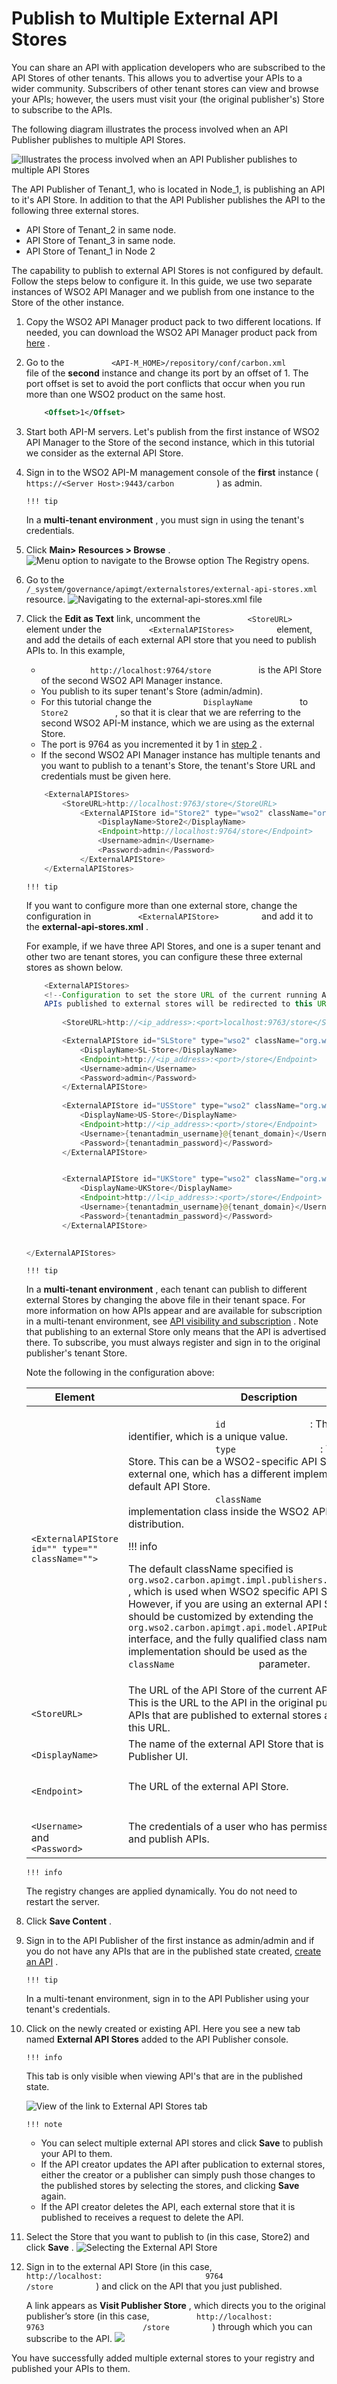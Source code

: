 # Publish to Multiple External API Stores

You can share an API with application developers who are subscribed to the API Stores of other tenants. This allows you to advertise your APIs to a wider community. Subscribers of other tenant stores can view and browse your APIs; however, the users must visit your (the original publisher's) Store to subscribe to the APIs.

The following diagram illustrates the process involved when an API Publisher publishes to multiple API Stores.

![Illustrates the process involved when an API Publisher publishes to multiple API Stores](attachments/103332470/103332466.png)

The API Publisher of Tenant\_1, who is located in Node\_1, is publishing an API to it's API Store. In addition to that the API Publisher publishes the API to the following three external stores.

-   API Store of Tenant\_2 in same node.
-   API Store of Tenant\_3 in same node.
-   API Store of Tenant\_1 in Node 2

The capability to publish to external API Stores is not configured by default. Follow the steps below to configure it. In this guide, we use two separate instances of WSO2 API Manager and we publish from one instance to the Store of the other instance.

1.  Copy the WSO2 API Manager product pack to two different locations.
    If needed, you can download the WSO2 API Manager product pack from [here](http://wso2.com/products/api-manager/) .
2.  Go to the `           <API-M_HOME>/repository/conf/carbon.xml          ` file of the **second** instance and change its port by an offset of 1.
    The port offset is set to avoid the port conflicts that occur when you run more than one WSO2 product on the same host.

    ``` xml
        <Offset>1</Offset>
    ```

3.  Start both API-M servers.
    Let's publish from the first instance of WSO2 API Manager to the Store of the second instance, which in this tutorial we consider as the external API Store.
4.  Sign in to the WSO2 API-M management console of the **first** instance ( `           https://<Server Host>:9443/carbon          ` ) as admin.

        !!! tip
    In a **multi-tenant environment** , you must sign in using the tenant's credentials.


5.  Click **Main&gt; Resources &gt; Browse** .
    ![Menu option to navigate to the Browse option](attachments/103332470/103332465.png)
    The Registry opens.

6.  Go to the `           /_system/governance/apimgt/externalstores/external-api-stores.xml          ` resource.
    ![Navigating to the external-api-stores.xml file](attachments/103332470/103332464.png)

7.  Click the **Edit as Text** link, uncomment the `           <StoreURL>          ` element under the `           <ExternalAPIStores>          ` element, and add the details of each external API store that you need to publish APIs to.
    In this example,

    -   `            http://localhost:9764/store           ` is the API Store of the second WSO2 API Manager instance.
    -   You publish to its super tenant's Store (admin/admin).
    -   For this tutorial change the `            DisplayName           ` to `            Store2           ` , so that it is clear that we are referring to the second WSO2 API-M instance, which we are using as the external Store.
    -   The port is 9764 as you incremented it by 1 in [step 2](#PublishtoMultipleExternalAPIStores-step2) .
    -   If the second WSO2 API Manager instance has multiple tenants and you want to publish to a tenant's Store, the tenant's Store URL and credentials must be given here.

    ``` java
        <ExternalAPIStores>
            <StoreURL>http://localhost:9763/store</StoreURL>
                <ExternalAPIStore id="Store2" type="wso2" className="org.wso2.carbon.apimgt.impl.publishers.WSO2APIPublisher">
                    <DisplayName>Store2</DisplayName>
                    <Endpoint>http://localhost:9764/store</Endpoint>
                    <Username>admin</Username>
                    <Password>admin</Password>
                </ExternalAPIStore>
        </ExternalAPIStores>
    ```

        !!! tip
    If you want to configure more than one external store, change the configuration in `           <ExternalAPIStore>          ` and add it to the **external-api-stores.xml** .

    For example, if we have three API Stores, and one is a super tenant and other two are tenant stores, you can configure these three external stores as shown below.

    ``` java
        <ExternalAPIStores>
        <!--Configuration to set the store URL of the current running APIM deployment. 
        APIs published to external stores will be redirected to this URL-->
        
            <StoreURL>http://<ip_address>:<port>localhost:9763/store</StoreURL>

            <ExternalAPIStore id="SLStore" type="wso2" className="org.wso2.carbon.apimgt.impl.publishers.WSO2APIPublisher">
                <DisplayName>SL-Store</DisplayName>
                <Endpoint>http://<ip_address>:<port>/store</Endpoint>
                <Username>admin</Username>
                <Password>admin</Password>
            </ExternalAPIStore>
              
            <ExternalAPIStore id="USStore" type="wso2" className="org.wso2.carbon.apimgt.impl.publishers.WSO2APIPublisher">
                <DisplayName>US-Store</DisplayName>
                <Endpoint>http://<ip_address>:<port>/store</Endpoint>
                <Username>{tenantadmin_username}@{tenant_domain}</Username>
                <Password>{tenantadmin_password}</Password>
            </ExternalAPIStore>


            <ExternalAPIStore id="UKStore" type="wso2" className="org.wso2.carbon.apimgt.impl.publishers.WSO2APIPublisher">
                <DisplayName>UKStore</DisplayName>
                <Endpoint>http://l<ip_address>:<port>/store</Endpoint>
                <Username>{tenantadmin_username}@{tenant_domain}</Username>
                <Password>{tenantadmin_password}</Password>
            </ExternalAPIStore>
        

    </ExternalAPIStores>
    ```
        !!! tip
    In a **multi-tenant environment** , each tenant can publish to different external Stores by changing the above file in their tenant space. For more information on how APIs appear and are available for subscription in a multi-tenant environment, see [API visibility and subscription](Key-Concepts_103328852.html#KeyConcepts-APIvisibilityandsubscription) . Note that publishing to an external Store only means that the API is advertised there. To subscribe, you must always register and sign in to the original publisher's tenant Store.


    Note the following in the configuration above:

    <table>
    <thead>
    <tr class="header">
    <th>Element</th>
    <th>Description</th>
    </tr>
    </thead>
    <tbody>
    <tr class="odd">
    <td><p><code>                &lt;ExternalAPIStore id=&quot;&quot; type=&quot;&quot; className=&quot;&quot;&gt;               </code></p></td>
    <td><div class="content-wrapper">
    <p><code>                 id                </code> : The external store identifier, which is a unique value.<br />
    <code>                 type                </code> : The type of the Store. This can be a WSO2-specific API Store or an external one, which has a different implementation from the default API Store.<br />
    <code>                 className                </code> : The implementation class inside the WSO2 API Manager distribution.</p>
        !!! info
        <p>The default className specified is <code>                 org.wso2.carbon.apimgt.impl.publishers.WSO2APIPublisher                </code> , which is used when WSO2 specific API Store is used. However, if you are using an external API Store, the class should be customized by extending the <code>                                   org.wso2.carbon.apimgt.api.model.APIPublisher                                 </code> interface, and the fully qualified class name of the new implementation should be used as the <code>                 className                </code> parameter.</p>

    </div></td>
    </tr>
    <tr class="even">
    <td><p><code>                &lt;StoreURL&gt;               </code></p></td>
    <td>The URL of the API Store of the current API-M deployment. This is the URL to the API in the original publisher's store. APIs that are published to external stores are redirected to this URL.</td>
    </tr>
    <tr class="odd">
    <td><code>               &lt;DisplayName&gt;              </code></td>
    <td>The name of the external API Store that is displayed in the Publisher UI.</td>
    </tr>
    <tr class="even">
    <td><p><code>                &lt;Endpoint&gt;               </code></p></td>
    <td>The URL of the external API Store.</td>
    </tr>
    <tr class="odd">
    <td><code>               &lt;Username&gt;              </code> and <code>               &lt;Password&gt;              </code></td>
    <td><p>The credentials of a user who has permissions to create and publish APIs.</p></td>
    </tr>
    </tbody>
    </table>

        !!! info
    The registry changes are applied dynamically. You do not need to restart the server.


8.  Click **Save Content** .

9.  Sign in to the API Publisher of the first instance as admin/admin and if you do not have any APIs that are in the published state created, [create an API](_Create_and_Publish_an_API_) .

        !!! tip
    In a multi-tenant environment, sign in to the API Publisher using your tenant's credentials.


10. Click on the newly created or existing API.
    Here you see a new tab named **External API Stores** added to the API Publisher console.

        !!! info
    This tab is only visible when viewing API's that are in the published state.


    ![View of the link to External API Stores tab](attachments/103332470/103332463.png)

        !!! note
    -   You can select multiple external API stores and click **Save** to publish your API to them.
    -   If the API creator updates the API after publication to external stores, either the creator or a publisher can simply push those changes to the published stores by selecting the stores, and clicking **Save** again.
    -   If the API creator deletes the API, each external store that it is published to receives a request to delete the API.


11. Select the Store that you want to publish to (in this case, Store2) and click **Save** .
    ![Selecting the External API Store](attachments/103332470/103332467.png)

12. Sign in to the external API Store (in this case, `           http://localhost:                       9764                      /store          ` ) and click on the API that you just published.

    A link appears as **Visit Publisher Store** , which directs you to the original publisher’s store (in this case, `           http://localhost:                       9763                      /store          ` ) through which you can subscribe to the API.
    ![](attachments/103332470/103332462.png)

You have successfully added multiple external stores to your registry and published your APIs to them.
